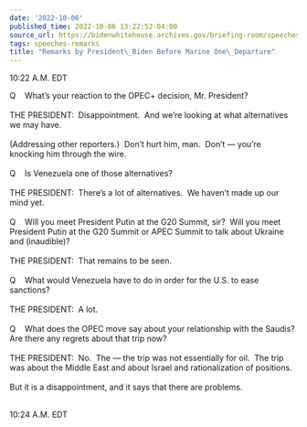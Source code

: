 ```yaml
---
date: '2022-10-06'
published_time: 2022-10-06 13:22:52-04:00
source_url: https://bidenwhitehouse.archives.gov/briefing-room/speeches-remarks/2022/10/06/remarks-by-president-biden-before-marine-one-departure-20/
tags: speeches-remarks
title: "Remarks by President\_Biden Before Marine One\_Departure"
---
```

 
10:22 A.M. EDT

Q    What’s your reaction to the OPEC+ decision, Mr. President?  
   
THE PRESIDENT:  Disappointment.  And we’re looking at what alternatives
we may have.  
   
(Addressing other reporters.)  Don’t hurt him, man.  Don’t — you’re
knocking him through the wire.   
   
Q    Is Venezuela one of those alternatives?  
   
THE PRESIDENT:  There’s a lot of alternatives.  We haven’t made up our
mind yet.  
   
Q    Will you meet President Putin at the G20 Summit, sir?  Will you
meet President Putin at the G20 Summit or APEC Summit to talk about
Ukraine and (inaudible)?  
   
THE PRESIDENT:  That remains to be seen.   
   
Q    What would Venezuela have to do in order for the U.S. to ease
sanctions?  
   
THE PRESIDENT:  A lot.  
   
Q    What does the OPEC move say about your relationship with the
Saudis?  Are there any regrets about that trip now?  
   
THE PRESIDENT:  No.  The — the trip was not essentially for oil.  The
trip was about the Middle East and about Israel and rationalization of
positions.   
   
But it is a disappointment, and it says that there are problems.  
 

10:24 A.M. EDT
